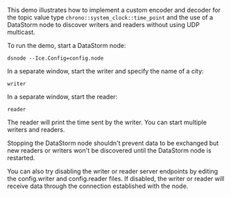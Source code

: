 This demo illustrates how to implement a custom encoder and decoder for the
topic value type `chrono::system_clock::time_point` and the use of a DataStorm
node to discover writers and readers without using UDP multicast.

To run the demo, start a DataStorm node:
```
dsnode --Ice.Config=config.node
```

In a separate window, start the writer and specify the name of a city:
```
writer
```

In a separate window, start the reader:
```
reader
```

The reader will print the time sent by the writer. You can start multiple
writers and readers.

Stopping the DataStorm node shouldn't prevent data to be exchanged but new
readers or writers won't be discovered until the DataStorm node is restarted.

You can also try disabling the writer or reader server endpoints by editing
the config.writer and config.reader files. If disabled, the writer or reader
will receive data through the connection established with the node.
